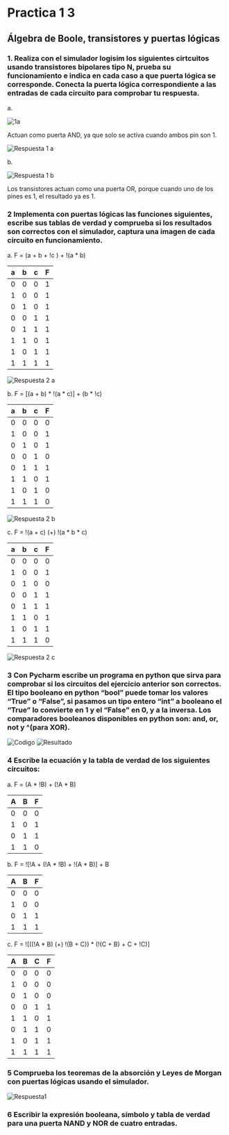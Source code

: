 # Practica 1 3

## Álgebra de Boole, transistores y puertas lógicas

### 1. Realiza con el simulador logisim los siguientes cirtcuitos usando transistores bipolares tipo N, prueba su funcionamiento e indica en cada caso a que puerta lógica se corresponde. Conecta la puerta lógica correspondiente a las entradas de cada circuito para comprobar tu respuesta.

a. 

![1a](imagenes/1/1a.png)

Actuan como puerta AND, ya que solo se activa cuando ambos pin son 1.

![Respuesta 1 a](imagenes/1/respuesta1a.png)

b. 

![Respuesta 1 b](imagenes/1/respuesta1b.png)

Los transistores actuan como una puerta OR, porque cuando uno de los pines es 1, el resultado ya es 1.

### 2 Implementa con puertas lógicas las funciones siguientes, escribe sus tablas de verdad y comprueba si los resultados son correctos con el simulador, captura una imagen de cada circuito en funcionamiento.

a. F = (a + b + !c ) + !(a * b)

|a|b|c|F|
|-|-|-|-|
|0|0|0|1|
|1|0|0|1|
|0|1|0|1|
|0|0|1|1|
|0|1|1|1|
|1|1|0|1|
|1|0|1|1|
|1|1|1|1|

![Respuesta 2 a](imagenes/2/respuesta2a.png)

b. F = [(a + b) * !(a * c)] + (b * !c)

|a|b|c|F|
|-|-|-|-|
|0|0|0|0|
|1|0|0|1|
|0|1|0|1|
|0|0|1|0|
|0|1|1|1|
|1|1|0|1|
|1|0|1|0|
|1|1|1|0|

![Respuesta 2 b](imagenes/2/respuesta2b.png)

c. F = !(a + c) (+) !(a * b * c)

|a|b|c|F|
|-|-|-|-|
|0|0|0|0|
|1|0|0|1|
|0|1|0|0|
|0|0|1|1|
|0|1|1|1|
|1|1|0|1|
|1|0|1|1|
|1|1|1|0|

![Respuesta 2 c](imagenes/2/respuesta2c.png)

### 3 Con Pycharm escribe un programa en python que sirva para comprobar si los circuitos del ejercicio anterior son correctos. El tipo booleano en python “bool” puede tomar los valores “True” o “False”, si pasamos un tipo entero “int” a booleano el “True” lo convierte en 1 y el “False” en 0, y a la inversa. Los comparadores booleanos disponibles en python son: and, or, not y ^(para XOR).

![Codigo](imagenes/3/codigo.png)
![Resultado](imagenes/3/resultado.png)

### 4 Escribe la ecuación y la tabla de verdad de los siguientes circuitos:

a. F = (A * !B) + (!A * B)

|A|B|F|
|-|-|-|
|0|0|0|
|1|0|1|
|0|1|1|
|1|1|0|

b. F = ![!A + (!A * !B) + !(A * B)] + B 

|A|B|F|
|-|-|-|
|0|0|0|
|1|0|0|
|0|1|1|
|1|1|1|

c. F = ![((!A * B) (+) !(B + C)) * (!(C + B) + C + !C)]

|A|B|C|F|
|-|-|-|-|
|0|0|0|0|
|1|0|0|0|
|0|1|0|0|
|0|0|1|1|
|1|1|0|1|
|0|1|1|0|
|1|0|1|1|
|1|1|1|1|

### 5 Comprueba los teoremas de la absorción y Leyes de Morgan con puertas lógicas usando el simulador.

![Respuesta1](imagenes/5/respuesta.png)

### 6 Escribir la expresión booleana, símbolo y tabla de verdad para una puerta NAND y NOR de cuatro entradas.

